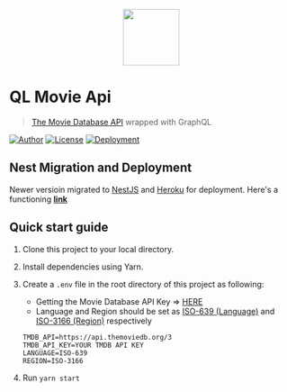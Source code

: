 <p align="center">
    <img src="https://noticon-static.tammolo.com/dgggcrkxq/image/upload/v1575057793/noticon/e4eukig4eptfib2pwhvo.svg" width="100"/>
</p>

# QL Movie Api

> [The Movie Database API](https://www.themoviedb.org/documentation/api) wrapped with GraphQL

[![Author](https://img.shields.io/badge/author-hwhang0917-green?style=flat)](https://github.com/hwhang0917/ql-movie-api)
[![License](https://img.shields.io/github/license/hwhang0917/ql-movie-api)](https://github.com/hwhang0917/ql-movie-api/blob/master/LICENSE)
[![Deployment](https://heroku-badge.herokuapp.com/?app=ql-movie-api)](https://ql-movie-api.herokuapp.com/)

## Nest Migration and Deployment

Newer versioin migrated to [NestJS](https://nestjs.com/) and [Heroku](https://www.heroku.com/) for deployment. Here's a functioning **[link](https://ql-movie-api.herokuapp.com/graphql)**

## Quick start guide

1. Clone this project to your local directory.

2. Install dependencies using Yarn.
   
2. Create a `.env` file in the root directory of this project as following:

    * Getting the Movie Database API Key => [HERE](https://www.themoviedb.org/documentation/api)
    * Language and Region should be set as [ISO-639 (Language)](https://en.wikipedia.org/wiki/List_of_ISO_639-1_codes) and [ISO-3166 (Region)](https://en.wikipedia.org/wiki/ISO_3166-2) respectively
   
   ```.env
   TMDB_API=https://api.themoviedb.org/3
   TMDB_API_KEY=YOUR TMDB API KEY
   LANGUAGE=ISO-639
   REGION=ISO-3166
   ```

3. Run `yarn start`